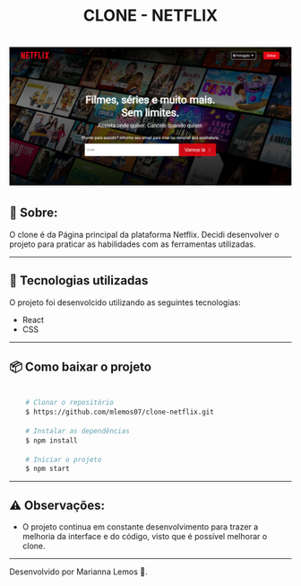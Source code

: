 <h1 align="center">
CLONE - NETFLIX
</h1>

<h1>
<img src="./public/cloneNetflix.png">
</h1>

## 📝 Sobre:

O clone é da Página principal da plataforma Netflix. Decidi desenvolver o projeto para praticar as habilidades com as ferramentas utilizadas.

---

## 🚀 Tecnologias utilizadas

O projeto foi desenvolcido utilizando as seguintes tecnologias:

- React
- CSS

---

## 📦 Como baixar o projeto

```bash

    # Clonar o repositório
    $ https://github.com/mlemos07/clone-netflix.git

    # Instalar as dependências
    $ npm install

    # Iniciar o projeto
    $ npm start

```

---

## ⚠ Observações:

- O projeto continua em constante desenvolvimento para trazer a melhoria da interface e do código, visto que é possível melhorar o clone.

---

Desenvolvido por Marianna Lemos 💜.